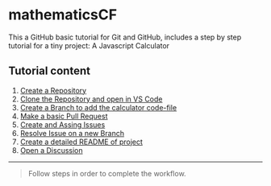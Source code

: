 # mathematicsCF
This a GitHub basic tutorial for Git and GitHub, includes a step by step tutorial for a tiny project: A Javascript Calculator 

## Tutorial content
1. [Create a Repository]()
2. [Clone the Repository and open in VS Code]()
3. [Create a Branch to add the calculator code-file]()
4. [Make a basic Pull Request]()
5. [Create and Assing Issues]()
6. [Resolve Issue on a new Branch]()
7. [Create a detailed README of project]()
8. [Open a Discussion]()

---

> Follow steps in order to complete the workflow.
